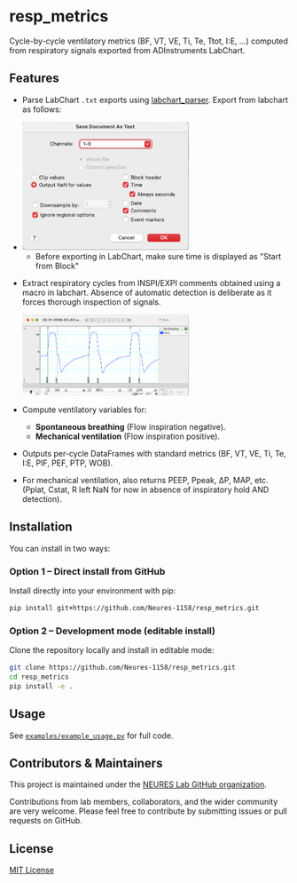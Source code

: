 # resp_metrics

Cycle-by-cycle ventilatory metrics (BF, VT, VE, Ti, Te, Ttot, I:E, ...) computed from respiratory signals exported from ADInstruments LabChart.

## Features

- Parse LabChart `.txt` exports using [labchart_parser](https://github.com/Neures-1158/labchart_txt_parser).  Export from labchart as follows:
- 
  <img src="img/lc_signal_export.png" width="300" alt="LabChart screenshot showing signal export dialog">

    - Before exporting in LabChart, make sure time is displayed as "Start from Block"

- Extract respiratory cycles from INSPI/EXPI comments obtained using a macro in labchart. Absence of automatic detection is deliberate as it forces thorough inspection of signals.

  <img src="img/lc_inspi-expi_comments.png" width="300" alt="Example of LabChart screenshot showing respiratory cycles detection with INSPI/EXPI comments">

- Compute ventilatory variables for:
  - **Spontaneous breathing** (Flow inspiration negative).
  - **Mechanical ventilation** (Flow inspiration positive).
- Outputs per-cycle DataFrames with standard metrics (BF, VT, VE, Ti, Te, I:E, PIF, PEF, PTP, WOB).
- For mechanical ventilation, also returns PEEP, Ppeak, ΔP, MAP, etc. (Pplat, Cstat, R left NaN for now in absence of inspiratory hold AND detection). 

## Installation

You can install in two ways:

### Option 1 – Direct install from GitHub
Install directly into your environment with pip:

```bash
pip install git+https://github.com/Neures-1158/resp_metrics.git
```

### Option 2 – Development mode (editable install)
Clone the repository locally and install in editable mode:

```bash
git clone https://github.com/Neures-1158/resp_metrics.git
cd resp_metrics
pip install -e .
```

## Usage

See [`examples/example_usage.py`](examples/example_usage.py) for full code.

## Contributors & Maintainers

This project is maintained under the [NEURES Lab GitHub organization](https://github.com/Neures-1158).  

Contributions from lab members, collaborators, and the wider community are very welcome. Please feel free to contribute by submitting issues or pull requests on GitHub.

## License

[MIT License](LICENSE)
